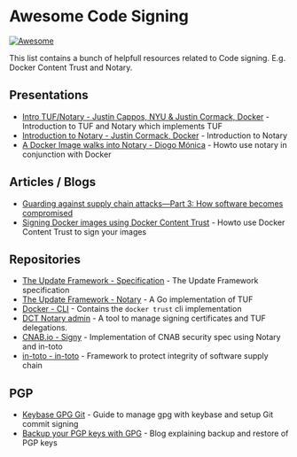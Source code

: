 # Awesome Code Signing

[![Awesome](https://awesome.re/badge-flat2.svg)](https://awesome.re)

This list contains a bunch of helpfull resources related to Code signing. E.g. Docker Content Trust and Notary.

## Presentations

* [Intro TUF/Notary - Justin Cappos, NYU & Justin Cormack, Docker](https://www.youtube.com/watch?v=76S7ZAwM0h4) - Introduction to TUF and Notary which implements TUF
* [Introduction to Notary - Justin Cormack, Docker](https://www.youtube.com/watch?v=Hnzc6va4l6k) - Introduction to Notary
* [A Docker Image walks into Notary - Diogo Mónica](https://www.youtube.com/watch?v=JvjdfQC8jxM) - Howto use notary in conjunction with Docker

## Articles / Blogs

* [Guarding against supply chain attacks—Part 3: How software becomes compromised](https://www.microsoft.com/security/blog/2020/03/11/guarding-against-supply-chain-attacks-part-3-how-software-becomes-compromised/)
* [Signing Docker images using Docker Content Trust](https://marcofranssen.nl/signing-docker-images-using-docker-content-trust/) - Howto use Docker Content Trust to sign your images

## Repositories

* [The Update Framework - Specification](https://github.com/theupdateframework/specification) - The Update Framework specification
* [The Update Framework - Notary](https://github.com/theupdateframework/notary) - A Go implementation of TUF
* [Docker - CLI](https://github.com/docker/cli) - Contains the `docker trust` cli implementation
* [DCT Notary admin](https://github.com/philips-labs/dct-notary-admin) - A tool to manage signing certificates and TUF delegations.
* [CNAB.io - Signy](https://github.com/cnabio/signy) - Implementation of CNAB security spec using Notary and in-toto
* [in-toto - in-toto](https://github.com/in-toto/in-toto) - Framework to protect integrity of software supply chain

## PGP

* [Keybase GPG Git](https://github.com/pstadler/keybase-gpg-github) - Guide to manage gpg with keybase and setup Git commit signing
* [Backup your PGP keys with GPG](https://msol.io/blog/tech/back-up-your-pgp-keys-with-gpg/) - Blog explaining backup and restore of PGP keys
